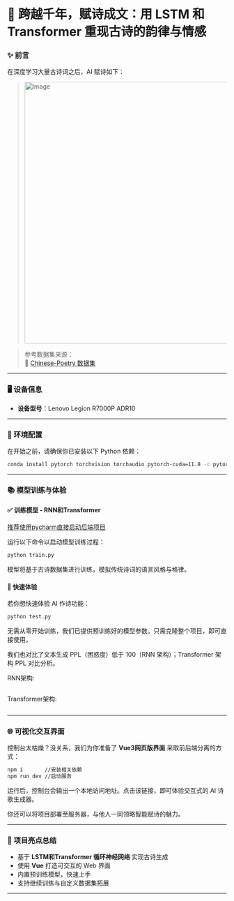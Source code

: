 # 🌸 跨越千年，赋诗成文：用 LSTM 和 Transformer 重现古诗的韵律与情感

### ✨ 前言

在深度学习大量古诗词之后，AI 赋诗如下：  

> <img width="600" height="600" alt="Image" src="https://github.com/user-attachments/assets/03e81a45-df21-4b88-97f5-0de04b2757f6" />

> 参考数据集来源：  
> 🔗 [Chinese-Poetry 数据集](https://github.com/chinese-poetry/chinese-poetry)

---

### 🖥️ 设备信息

- **设备型号**：Lenovo Legion R7000P ADR10

---

### 🧰 环境配置

在开始之前，请确保你已安装以下 Python 依赖：

```bash
conda install pytorch torchvision torchaudio pytorch-cuda=11.8 -c pytorch -c nvidia
```

---

### 📚 模型训练与体验

#### ✅ 训练模型 - RNN和Transformer

<u>推荐使用pycharm直接启动后端项目</u>

运行以下命令以启动模型训练过程：

```bash
python train.py
```

模型将基于古诗数据集进行训练，模拟传统诗词的语言风格与格律。

#### 🚀 快速体验

若你想快速体验 AI 作诗功能：

```bash
python test.py
```

无需从零开始训练，我们已提供预训练好的模型参数。只需克隆整个项目，即可直接使用。



我们也对比了⽂本⽣成 PPL（困惑度）低于 100（RNN 架构）；Transformer 架构 PPL 对⽐分析。

RNN架构:

<img title="" src="file:///F:/前端基础学习/Ancient-poetry-generator-based-on-RNN-and-Transformer/img/RNN.png" alt="">

Transformer架构:

<img title="" src="file:///F:/前端基础学习/Ancient-poetry-generator-based-on-RNN-and-Transformer/img/Transformer.png" alt="">

---

### 🌐 可视化交互界面

控制台太枯燥？没关系，我们为你准备了 **Vue3网页版界面** 采取前后端分离的方式：

```bash
npm i       //安装相关依赖
npm run dev //启动服务
```

运行后，控制台会输出一个本地访问地址。点击该链接，即可体验交互式的 AI 诗歌生成器。

你还可以将项目部署至服务器，与他人一同领略智能赋诗的魅力。



---

### 📌 项目亮点总结

- 基于 **LSTM和Transformer 循环神经网络** 实现古诗生成
- 使用 **Vue** 打造可交互的 Web 界面
- 内置预训练模型，快速上手
- 支持继续训练与自定义数据集拓展

---
